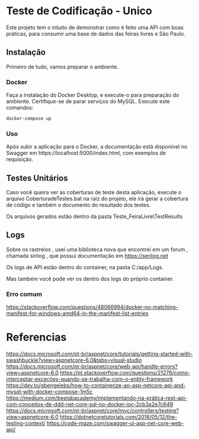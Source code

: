 # Teste de Codificação - Unico

Este projeto tem o intuito de demonstrar como é feito uma API com boas práticas, para consumir uma base de dados das feiras livres e São Paulo.

## Instalação

Primeiro de tudo, vamos preparar o ambiente. 

### Docker

Faça a instalação do Docker Desktop, e execute-o para preparação do ambiente. 
Certifique-se de parar serviços do MySQL. 
Execute este comandos:

```sh
docker-compose up
```

### Uso

Após subir a aplicação para o Docker, a documentação está disponível no Swagger em https://localhost:5000/index.html, com exemplos de requisição.

## Testes Unitários
Caso você queira ver as coberturas de teste desta aplicação, execute o arquivo CoberturadeTestes.bat na raiz do projeto, ele irá gerar a cobertura de código e também o documento do resultado dos testes.

Os arquivos gerados estão dentro da pasta Teste_FeiraLivre\TestResults

## Logs 

Sobre os rastreios , usei uma biblioteca nova que encontrei em um forum , chamada sirilog , que possui documentação em https://serilog.net

Os logs de API estão dentro do container, na pasta C:/app/Logs.

Mas também você pode ver os dentro dos logs do próprio container.

### Erro comum
https://stackoverflow.com/questions/48066994/docker-no-matching-manifest-for-windows-amd64-in-the-manifest-list-entries

# Referencias 
https://docs.microsoft.com/pt-br/aspnet/core/tutorials/getting-started-with-swashbuckle?view=aspnetcore-6.0&tabs=visual-studio
https://docs.microsoft.com/pt-br/aspnet/core/web-api/handle-errors?view=aspnetcore-6.0
https://pt.stackoverflow.com/questions/21278/como-interceptar-exceções-quando-se-trabalha-com-o-entity-framework
https://dev.to/gbengelebs/how-to-containerize-an-asp-netcore-api-and-mysql-with-docker-compose-1m5c
https://medium.com/beelabacademy/implementando-na-prática-rest-api-com-conceitos-de-ddd-net-core-sql-no-docker-ioc-2cb3a2e7c649
https://docs.microsoft.com/pt-br/aspnet/core/mvc/controllers/testing?view=aspnetcore-6.0
https://dotnetcoretutorials.com/2018/05/12/the-testing-context/
https://code-maze.com/swagger-ui-asp-net-core-web-api/
